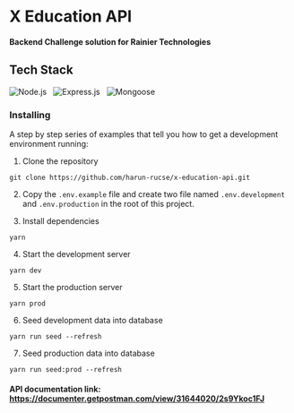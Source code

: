 # X Education API

#### Backend Challenge solution for Rainier Technologies

## Tech Stack

![Node.js](https://img.shields.io/badge/Node.js-%3E?style=for-the-badge&logo=Node.js&logoColor=white)
&nbsp;&nbsp;![Express.js](https://img.shields.io/badge/Express.js-%5E4.18.2-000000?style=for-the-badge&logo=Express.js-%5E4.18.2-000000&logoColor=white)
&nbsp;&nbsp;![Mongoose](https://img.shields.io/badge/mongoose-%5E8.0.3-000000?style=for-the-badge&logo=mongoose-%5E8.0.3-000000&logoColor=white)

### Installing

A step by step series of examples that tell you how to get a development environment running:

1. Clone the repository

```
git clone https://github.com/harun-rucse/x-education-api.git
```

2. Copy the `.env.example` file and create two file named `.env.development` and `.env.production` in the root of this project.

3. Install dependencies

```
yarn
```

4. Start the development server

```
yarn dev
```

5. Start the production server

```
yarn prod
```

6. Seed development data into database

```
yarn run seed --refresh
```

7. Seed production data into database

```
yarn run seed:prod --refresh
```

#### API documentation link: https://documenter.getpostman.com/view/31644020/2s9Ykoc1FJ
